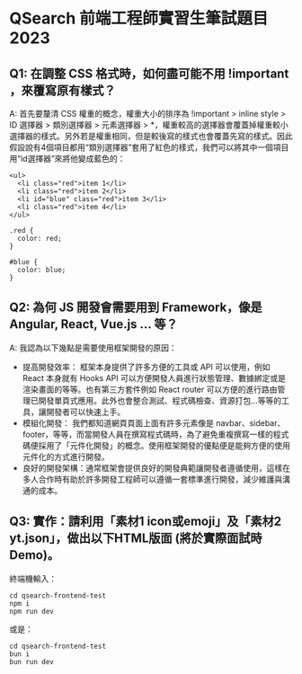 # QSearch 前端工程師實習生筆試題目 2023

## Q1: 在調整 CSS 格式時，如何盡可能不用 !important ，來覆寫原有樣式？

A: 首先要釐清 CSS 權重的概念，權重大小的排序為 !important > inline style > ID 選擇器 > 類別選擇器 > 元素選擇器  > *，權重較高的選擇器會覆蓋掉權重較小選擇器的樣式。另外若是權重相同，但是較後寫的樣式也會覆蓋先寫的樣式。因此假設說有4個項目都用“類別選擇器”套用了紅色的樣式，我們可以將其中一個項目用“id選擇器”來將他變成藍色的：
```
<ul>
  <li class="red">item 1</li>
  <li class="red">item 2</li>
  <li id="blue" class="red">item 3</li>
  <li class="red">item 4</li>
</ul>

.red {
  color: red;
}

#blue {
  color: blue;
}
```


## Q2: 為何 JS 開發會需要用到 Framework，像是 Angular, React, Vue.js … 等？

A: 我認為以下幾點是需要使用框架開發的原因：
- 提高開發效率： 框架本身提供了許多方便的工具或 API 可以使用，例如 React 本身就有 Hooks API 可以方便開發人員進行狀態管理、數據綁定或是渲染畫面的等等。也有第三方套件例如 React router 可以方便的進行路由管理已開發單頁式應用。此外也會整合測試、程式碼檢查、資源打包...等等的工具，讓開發者可以快速上手。
- 模組化開發： 我們都知道網頁頁面上面有許多元素像是 navbar、sidebar、footer，等等，而當開發人員在撰寫程式碼時，為了避免重複撰寫一樣的程式碼便採用了「元件化開發」的概念。使用框架開發的優點便是能夠方便的使用元件化的方式進行開發。
- 良好的開發架構：通常框架會提供良好的開發典範讓開發者遵循使用，這樣在多人合作時有助於許多開發工程師可以遵循一套標準進行開發，減少維護與溝通的成本。

## Q3: 實作：請利用「素材1 icon或emoji」及「素材2 yt.json」，做出以下HTML版面 (將於實際面試時Demo)。
終端機輸入：
```
cd qsearch-frontend-test
npm i
npm run dev
```
或是：
```
cd qsearch-frontend-test
bun i
bun run dev
```
